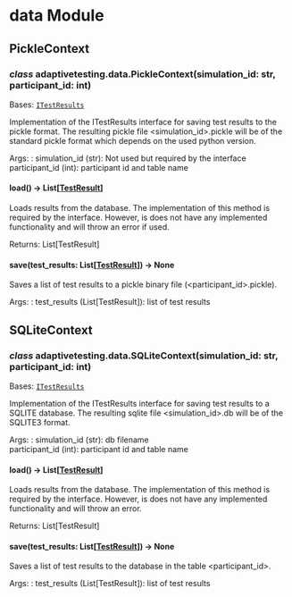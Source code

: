 # data Module

## PickleContext

### *class* adaptivetesting.data.PickleContext(simulation_id: str, participant_id: int)

Bases: [`ITestResults`](adaptivetesting.services.md#adaptivetesting.services.ITestResults)

Implementation of the ITestResults interface for
saving test results to the pickle format.
The resulting pickle file <simulation_id>.pickle
will be of the standard pickle format which depends
on the used python version.

Args:
: simulation_id (str): Not used but required by the interface
  <br/>
  participant_id (int): participant id and table name

#### load() → List[[TestResult](adaptivetesting.models.md#adaptivetesting.models.TestResult)]

Loads results from the database.
The implementation of this method is required
by the interface. However, is does not have
any implemented functionality and will throw an error
if used.

Returns: List[TestResult]

#### save(test_results: List[[TestResult](adaptivetesting.models.md#adaptivetesting.models.TestResult)]) → None

Saves a list of test results to a pickle binary file
(<participant_id>.pickle).

Args:
: test_results (List[TestResult]): list of test results

## SQLiteContext

### *class* adaptivetesting.data.SQLiteContext(simulation_id: str, participant_id: int)

Bases: [`ITestResults`](adaptivetesting.services.md#adaptivetesting.services.ITestResults)

Implementation of the ITestResults interface for
saving test results to a SQLITE database.
The resulting sqlite file <simulation_id>.db
will be of the SQLITE3 format.

Args:
: simulation_id (str): db filename
  <br/>
  participant_id (int): participant id and table name

#### load() → List[[TestResult](adaptivetesting.models.md#adaptivetesting.models.TestResult)]

Loads results from the database.
The implementation of this method is required
by the interface. However, is does not have
any implemented functionality and will throw an error.

Returns: List[TestResult]

#### save(test_results: List[[TestResult](adaptivetesting.models.md#adaptivetesting.models.TestResult)]) → None

Saves a list of test results to the database
in the table <participant_id>.

Args:
: test_results (List[TestResult]): list of test results

